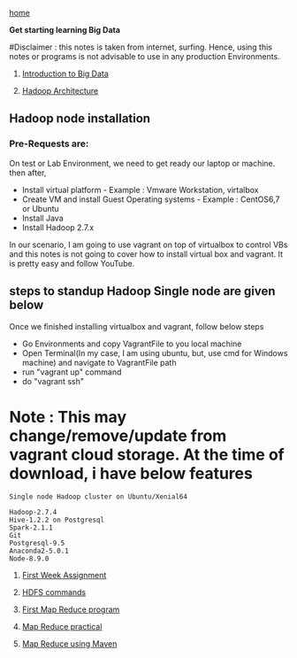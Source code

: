 [home](https://github.com/psanthoshkumar/BigDataLearning/wiki)

**Get starting learning Big Data**

#Disclaimer : this notes is taken from internet, surfing. Hence, using this notes or programs is not advisable to use in any production Environments. 

1. [Introduction to Big Data](https://github.com/psanthoshkumar/BigDataLearning/wiki/1.-Introduction-to-Big-Data)

1. [Hadoop Architecture](https://github.com/psanthoshkumar/BigDataLearning/wiki/2.-Hadoop-Architecture)

## Hadoop node installation

### Pre-Requests are:

On test or Lab Environment, we need to get ready our laptop or machine. then after,

* Install virtual platform - Example : Vmware Workstation, virtalbox
* Create VM and install Guest Operating systems - Example : CentOS6,7 or Ubuntu
* Install Java
* Install Hadoop 2.7.x

In our scenario, I am going to use vagrant on top of virtualbox to control VBs and this notes is not going to cover how to install virtual box and vagrant. It is pretty easy and follow YouTube. 

## steps to standup Hadoop Single node are given below

Once we finished installing virtualbox and vagrant, follow below steps

* Go Environments and copy VagrantFile to you local machine
* Open Terminal(In my case, I am using ubuntu, but, use cmd for Windows machine) and navigate to VagrantFile path
* run "vagrant up" command
* do "vagrant ssh"

# Note : This may change/remove/update from vagrant cloud storage. At the time of download, i have below features

	Single node Hadoop cluster on Ubuntu/Xenial64

	Hadoop-2.7.4
	Hive-1.2.2 on Postgresql
	Spark-2.1.1
	Git
	Postgresql-9.5
	Anaconda2-5.0.1
	Node-8.9.0




1. [First Week Assignment](https://github.com/psanthoshkumar/BigDataLearning/wiki/3.-First-Week-Assignment)

1. [HDFS commands](https://github.com/psanthoshkumar/BigDataLearning/wiki/4.-HDFS-commands)

1. [First Map Reduce program](https://github.com/psanthoshkumar/BigDataLearning/wiki/5.-First-Map-Reduce-program)

1. [Map Reduce practical](https://github.com/psanthoshkumar/BigDataLearning/wiki/6.-Map-Reduce-practical)

1. [Map Reduce using Maven](https://github.com/psanthoshkumar/BigDataLearning/wiki/7.-Map-Reduce-using-Maven)
